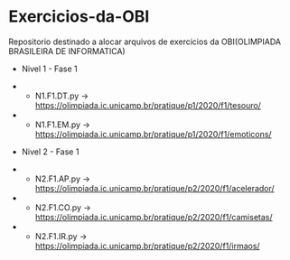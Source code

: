 # Exercicios-da-OBI
Repositorio destinado a alocar arquivos de exercicios da OBI(OLIMPIADA BRASILEIRA DE INFORMATICA)

- Nivel 1 - Fase 1

- - N1.F1.DT.py -> https://olimpiada.ic.unicamp.br/pratique/p1/2020/f1/tesouro/
- - N1.F1.EM.py -> https://olimpiada.ic.unicamp.br/pratique/p1/2020/f1/emoticons/

- Nivel 2 - Fase 1

- - N2.F1.AP.py -> https://olimpiada.ic.unicamp.br/pratique/p2/2020/f1/acelerador/
- - N2.F1.CO.py -> https://olimpiada.ic.unicamp.br/pratique/p2/2020/f1/camisetas/
- - N2.F1.IR.py -> https://olimpiada.ic.unicamp.br/pratique/p2/2020/f1/irmaos/